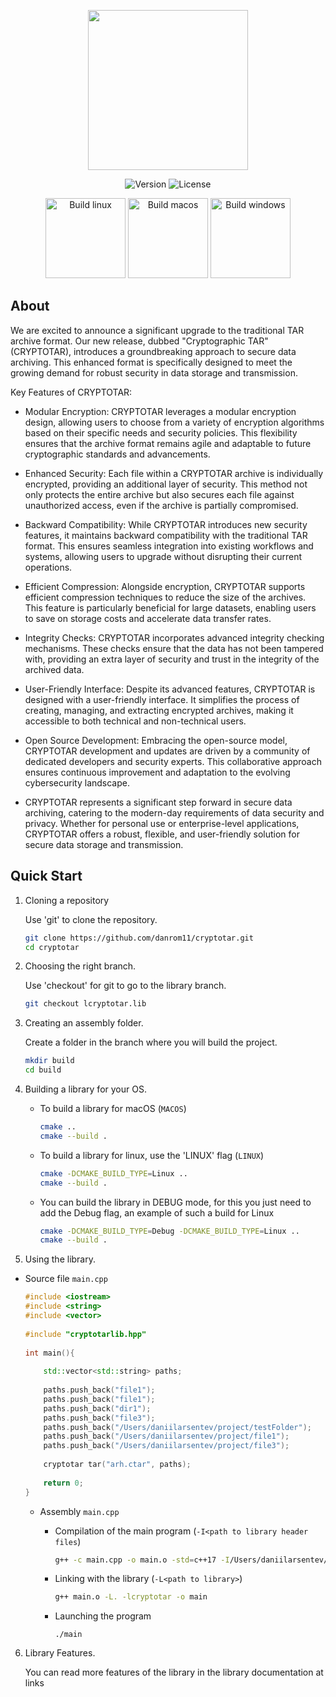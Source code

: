 <p align="center">
      <img src="https://sun9-76.userapi.com/impg/9v7gxtOn0-hZigN_A-5vt0boqzUNaPeIW4WXWg/9_sZodPSDv8.jpg?size=1024x1024&quality=95&sign=0d8154a894c5ba6f58d66384b5ced277&type=album" width="256">
</p>

<p align="center">
   <img src="https://img.shields.io/badge/VERSION-0.1-green" alt="Version">
   <img src="https://img.shields.io/badge/LICENSE-MIT-blue" alt="License">
</p>

<p align="center">
   <img src="https://img.shields.io/badge/BUILD-0.1-green?logo=linux" alt="Build linux" width="128">
   <img src="https://img.shields.io/badge/BUILD-0.1-green?logo=macOS" alt="Build macos" width="128">
   <img src="https://img.shields.io/badge/BUILD-%E2%9C%98-red?logo=windows" alt="Build windows" width="128">
</p>

## About

We are excited to announce a significant upgrade to the traditional TAR archive format. Our new release, dubbed "Cryptographic  TAR" (CRYPTOTAR), introduces a groundbreaking approach to secure data archiving. This enhanced format is specifically designed to meet the growing demand for robust security in data storage and transmission.

Key Features of CRYPTOTAR:

  -  Modular Encryption: CRYPTOTAR leverages a modular encryption design, allowing users to choose from a variety of encryption algorithms based on their specific needs and security policies. This flexibility ensures that the archive format remains agile and adaptable to future cryptographic standards and advancements.

  -  Enhanced Security: Each file within a CRYPTOTAR archive is individually encrypted, providing an additional layer of security. This method not only protects the entire archive but also secures each file against unauthorized access, even if the archive is partially compromised.

  -  Backward Compatibility: While CRYPTOTAR introduces new security features, it maintains backward compatibility with the traditional TAR format. This ensures seamless integration into existing workflows and systems, allowing users to upgrade without disrupting their current operations.

  -  Efficient Compression: Alongside encryption, CRYPTOTAR supports efficient compression techniques to reduce the size of the archives. This feature is particularly beneficial for large datasets, enabling users to save on storage costs and accelerate data transfer rates.

  -  Integrity Checks: CRYPTOTAR incorporates advanced integrity checking mechanisms. These checks ensure that the data has not been tampered with, providing an extra layer of security and trust in the integrity of the archived data.

  -  User-Friendly Interface: Despite its advanced features, CRYPTOTAR is designed with a user-friendly interface. It simplifies the process of creating, managing, and extracting encrypted archives, making it accessible to both technical and non-technical users.

  -  Open Source Development: Embracing the open-source model, CRYPTOTAR development and updates are driven by a community of dedicated developers and security experts. This collaborative approach ensures continuous improvement and adaptation to the evolving cybersecurity landscape.

  -  CRYPTOTAR represents a significant step forward in secure data archiving, catering to the modern-day requirements of data security and privacy. Whether for personal use or enterprise-level applications, CRYPTOTAR offers a robust, flexible, and user-friendly solution for secure data storage and transmission.

## Quick Start

1. Cloning a repository

    Use 'git' to clone the repository.

    ```zsh
    git clone https://github.com/danrom11/cryptotar.git
    cd cryptotar
    ```
2. Choosing the right branch.

   Use 'checkout' for git to go to the library branch.

   ```zsh
   git checkout lcryptotar.lib
   ```
3. Creating an assembly folder.

   Create a folder in the branch where you will build the project.

   ```zsh
   mkdir build
   cd build
   ```

4. Building a library for your OS.

   - To build a library for macOS (`MACOS`)

  
     ```zsh
     cmake ..
     cmake --build .
     ```

   - To build a library for linux, use the 'LINUX' flag (`LINUX`)

   
     ```zsh
     cmake -DCMAKE_BUILD_TYPE=Linux ..
     cmake --build .
     ```

   - You can build the library in DEBUG mode, for this you just need to add the Debug flag, an example of such a build for Linux
     

     ```zsh
     cmake -DCMAKE_BUILD_TYPE=Debug -DCMAKE_BUILD_TYPE=Linux ..
     cmake --build .
     ```

5. Using the library.


  - Source file `main.cpp`


    ```cpp
    #include <iostream>
    #include <string>
    #include <vector>
        
    #include "cryptotarlib.hpp"
        
    int main(){
        
        std::vector<std::string> paths;
            
        paths.push_back("file1");
        paths.push_back("file1");
        paths.push_back("dir1");
        paths.push_back("file3");
        paths.push_back("/Users/daniilarsentev/project/testFolder");
        paths.push_back("/Users/daniilarsentev/project/file1");
        paths.push_back("/Users/daniilarsentev/project/file3");
        
        cryptotar tar("arh.ctar", paths);
          
        return 0;
    }
    ```

    - Assembly `main.cpp`

        - Compilation of the main program (`-I<path to library header files`)
          
          ```zsh
          g++ -c main.cpp -o main.o -std=c++17 -I/Users/daniilarsentev/project/cryptotar
          ```

        - Linking with the library (`-L<path to library>`)

          ```zsh
          g++ main.o -L. -lcryptotar -o main
          ```

        - Launching the program
     
          ```
          ./main
          ```

6. Library Features.

   You can read more features of the library in the library documentation at links
